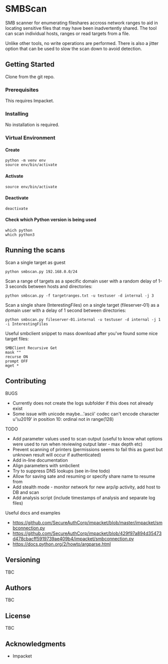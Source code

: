 # SMBScan

SMB scanner for enumerating fileshares accross network ranges to aid in locating sensitive files that may have been inadvertently shared.
The tool can scan individual hosts, ranges or read targets from a file.

Unlike other tools, no write operations are performed. There is also a jitter option that can be used to slow the scan down to avoid detection.

## Getting Started

Clone from the git repo.

### Prerequisites

This requires Impacket.

### Installing

No installation is required.

### Virtual Environment

#### Create
```python3
python -m venv env
source env/bin/activate
```

#### Activate
```python3
source env/bin/activate
```

#### Deactivate
```python3
deactivate
```


#### Check which Python version is being used

```python3
which python
which python3
```

## Running the scans

Scan a single target as guest
```
python smbscan.py 192.168.0.0/24
```

Scan a range of targets as a specific domain user with a random delay of 1-3 seconds between hosts and directories:
```
python smbscan.py -f targetranges.txt -u testuser -d internal -j 3
```

Scan a single share (InterestingFiles) on a single target (fileserver-01) as a domain user with a delay of 1 second between directories:
```
python smbscan.py fileserver-01.internal -u testuser -d internal -j 1 -i InterestingFiles
```

Useful smbclient snippet to mass download after you've found some nice target files:
```
SMBClient Recursive Get
mask ""
recurse ON
prompt OFF
mget *
```

## Contributing

BUGS
- Currently does not create the logs subfolder if this does not already exist
- Some issue with unicode maybe...'ascii' codec can't encode character u'\u2019' in position 10: ordinal not in range(128)

 TODO
 - Add parameter values used to scan output (useful to know what options were used to run when reviewing output later - max depth etc)
 - Prevent scanning of printers (permissions seems to fail this as guest but unknown result will occur if authenticated)
 - Add in-line documentation
- Align parameters with smbclient
- Try to suppress DNS lookups (see in-line todo)
- Allow for saving sate and resuming or specify share name to resume from
- Add stealth mode - monitor network for new arp/ip activity, add host to DB and scan
- Add analysis script (include timestamps of analysis and separate log files)

Useful docs and examples
- https://github.com/SecureAuthCorp/impacket/blob/master/impacket/smbconnection.py
- https://github.com/SecureAuthCorp/impacket/blob/429f97a894d35473d478cbacff5919739ae409b4/impacket/smbconnection.py
- https://docs.python.org/2/howto/argparse.html

## Versioning

TBC

## Authors

TBC

## License

TBC

## Acknowledgments

* Impacket
